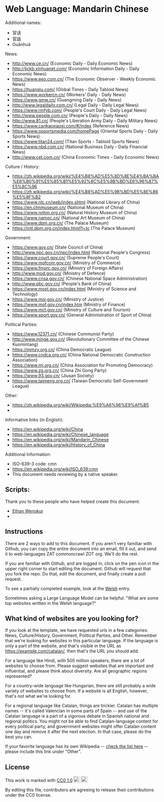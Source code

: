 # Web Language: Mandarin Chinese

Additional names:
- 官话
- 官話
- Guānhuà

News:
- http://www.ce.cn/ (Economic Daily - Daily Economic News)
- http://jjckb.xinhuanet.com/ (Economic Information Daily - Daily Economic News)
- https://www.eeo.com.cn/ (The Economic Observer - Weekly Economic News)
- https://huanqiu.com/ (Global Times - Daily Tabloid News)
- https://www.workercn.cn/ (Workers' Daily - Daily News)
- https://www.gmw.cn/ (Guangming Daily - Daily News)
- http://www.legaldaily.com.cn/ (Legal Daily - Daily Legal News)
- https://www.rmfyb.com/ (People's Court Daily - Daily Legal News)
- http://www.people.com.cn/ (People's Daily - Daily News)
- http://www.81.cn/ (People's Liberation Army Daily - Daily Military News)
- https://www.cankaoxiaoxi.com/#/index (Reference News)
- https://www.osportsmedia.com/homePage (Oriental Sports Daily - Daily Sports News)
- https://www.titan24.com/ (Titan Sports - Tabloid Sports News)
- https://www.nbd.com.cn/ (National Business Daily  - Daily Financial News)
- http://www.cet.com.cn/ (China Economic Times - Daily Economic News)

Culture / History:
- https://zh.wikipedia.org/wiki/%E4%B8%AD%E5%8D%8E%E4%BA%BA%E6%B0%91%E5%85%B1%E5%92%8C%E5%9B%BD%E6%96%87%E5%8C%96
- https://zh.wikipedia.org/wiki/%E4%B8%AD%E5%9B%BD%E5%8E%86%E5%8F%B2
- https://www.nlc.cn/web/index.shtml (National Library of China)
- https://en.chnmuseum.cn/ (National Museum of China)
- https://www.nnhm.org.cn/ (Natural History Museum of China)
- https://www.namoc.cn/ (National Art Museum of China)
- https://www.dpm.org.cn/ (The Palace Museum)
- https://intl.dpm.org.cn/index.html?l=tc (The Palace Museum)

Government:
- https://www.gov.cn/ (State Council of China)
- http://www.npc.gov.cn/npc/index.html (National People's Congress)
- https://www.court.gov.cn/ (Supreme People's Court)
- https://www.mofcom.gov.cn/ (Ministry of Commerce)
- https://www.fmprc.gov.cn/ (Ministry of Foreign Affairs)
- http://www.mod.gov.cn/ (Ministry of Defence)
- https://www.cnsa.gov.cn/ (Chinese National Space Administration)
- http://www.pbc.gov.cn/ (People's Bank of China)
- https://www.most.gov.cn/index.html (Ministry of Science and Technology)
- https://www.moj.gov.cn/ (Ministry of Justice)
- https://www.mof.gov.cn/index.htm (Ministry of Finance)
- https://www.mct.gov.cn/ (Ministry of Culture and Tourism)
- https://www.sport.gov.cn/ (General Administration of Sport of China)

Political Parties:
- https://www.12371.cn/ (Chinese Communist Party)
- http://www.minge.gov.cn/ (Revolutionary Committee of the Chinese Kuomintang)
- https://mmzy.org.cn/ (China Democratic League)
- https://www.cndca.org.cn/ (China National Democratic Construction Association)
- https://www.mj.org.cn/ (China Association for Promoting Democracy)
- https://www.zg.org.cn/ (China Zhi Gong Party)
- https://www.93.gov.cn/ (Jiusan Society)
- https://www.taimeng.org.cn/ (Taiwan Democratic Self-Government League)

Other:
- https://zh.wikipedia.org/wiki/Wikipedia:%E9%A6%96%E9%A1%B5
- 

Informative links (in English):
- https://en.wikipedia.org/wiki/China
- https://en.wikipedia.org/wiki/Chinese_language
- https://en.wikipedia.org/wiki/Mandarin_Chinese
- https://en.wikipedia.org/wiki/History_of_China

Additional Information:
- ISO-639-3 code: cmn
- https://en.wikipedia.org/wiki/ISO_639:cmn
- This document needs reviewing by a native speaker.


Scripts:
-

Thank you to these people who have helped create this document:
- [Ethan Wenokur](https://github.com/e-Winnie)
- 

## Instructions

There are 2 ways to add to this document. If you aren't very familiar
with Github, you can copy the entire document into an email, fill it
out, and send it to web-languages ZAT commoncrawl ZOT org. We'll do the rest.

If you are familiar with Github, and are logged in, click on the pen
icon in the upper right corner to start editing the document.
Github will request that you fork the repo. Do that, edit the
document, and finally create a pull request.

To see a partially completed example, look at the
[Welsh](../living/welsh.md) entry.

Sometimes asking a Large Language Model can be helpful: "What are some
top websites written in the Welsh language?"

## What kind of websites are you looking for?

If you look at the template, we have requested urls in a few
categories: News, Culture/History, Government, Political Parties, and
Other. Remember that we're looking for websites in this particular
language. If the language is only a part of the website, and that's
visible in the URL as https://example.com/catalan/, then that's the
URL you should add.

For a language like Hindi, with 500 million speakers, there are a lot
of websites to choose from. Please suggest websites that are important
and influential, and please think about diversity. Are all geographic
regions represented?

For a country-wide language like Hungarian, there are still probably a
wide variety of websites to choose from. If a website is all English,
however, that's not what we're looking for.

For a regional language like Catalan, things are trickier. Catalan has
multiple names -- it's called Valencian in some parts of Spain -- and
use of the Catalan language is a part of a vigorous debate in Spanish
national and regional politics. You might not be able to find
Catalan-language content for every political party, and government
websites might offer Catalan content one day and remove it after
the next election. In that case, please do the best you can.

If your favorite language has its own Wikipedia -- [check the list here](https://en.wikipedia.org/wiki/List_of_Wikipedias) --
please include this link under "Other".

## License

<p xmlns:cc="http://creativecommons.org/ns#" >This work is marked with <a href="https://creativecommons.org/publicdomain/zero/1.0/?ref=chooser-v1" target="_blank" rel="license noopener noreferrer" style="display:inline-block;">CC0 1.0<img style="height:22px!important;margin-left:3px;vertical-align:text-bottom;" src="https://mirrors.creativecommons.org/presskit/icons/cc.svg?ref=chooser-v1" alt=""><img style="height:22px!important;margin-left:3px;vertical-align:text-bottom;" src="https://mirrors.creativecommons.org/presskit/icons/zero.svg?ref=chooser-v1" alt=""></a></p>

By editing this file, contributers are agreeing to release their contributions under the CC0 license.
